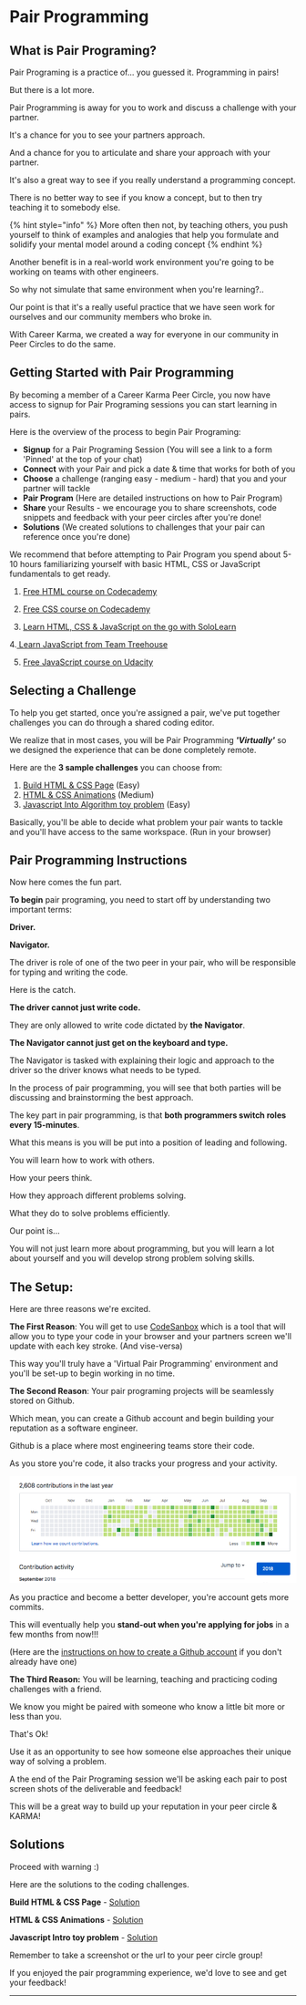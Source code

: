 # Pair Programming

## What is Pair Programing?

Pair Programing is a practice of... you guessed it. Programming in pairs! 

But there is a lot more. 

Pair Programming is away for you to work and discuss a challenge with your partner. 

It's a chance for you to see your partners approach. 

And a chance for you to articulate and share your approach with your partner. 

It's also a great way to see if you really understand a programming concept. 

There is no better way to see if you know a concept, but to then try teaching it to somebody else. 

{% hint style="info" %}
More often then not, by teaching others, you push yourself to think of examples and analogies that help you formulate and solidify your mental model around a coding concept
{% endhint %}

Another benefit is in a real-world work environment you're going to be working on teams with other engineers. 

So why not simulate that same environment when you're learning?..

Our point is that it's a really useful practice that we have seen work for ourselves and our community members who broke in. 

With Career Karma, we created a way for everyone in our community in Peer Circles to do the same.

## Getting Started with Pair Programming

By becoming a member of a Career Karma Peer Circle, you now have access to signup for Pair Programing sessions you can start learning in pairs. 

Here is the overview of the process to begin Pair Programing: 

* **Signup** for a Pair Programing Session \(You will see a link to a form 'Pinned' at the top of your chat\)
* **Connect** with your Pair and pick a date & time that works for both of you
* **Choose** a challenge \(ranging easy - medium - hard\) that you and your partner will tackle
* **Pair Program** \(Here are detailed instructions on how to Pair Program\)
* **Share** your Results - we encourage you to share screenshots, code snippets and feedback with your peer circles after you're done! 
* **Solutions** \(We created solutions to challenges that your pair can reference once you're done\)

We recommend that before attempting to Pair Program you spend about 5-10 hours familiarizing yourself with basic HTML, CSS or JavaScript fundamentals to get ready. 

1. [Free HTML course on Codecademy ](https://www.codecademy.com/learn/learn-html?utm_source=careerkarma&utm_param=careerkarma)

2. [Free CSS course on Codecademy](https://www.codecademy.com/learn/learn-css?utm_source=careerkarma&utm_param=careerkarma)

3. [Learn HTML, CSS & JavaScript on the go with SoloLearn](https://www.sololearn.com?utm_source=careerkarma&utm_params=careerkarma)

4.[ Learn JavaScript from Team Treehouse](https://bit.ly/2gFMjGH) 

5. [Free JavaScript course on Udacity](https://www.udacity.com/course/intro-to-javascript--ud803?utm_source=careerkarma)

## Selecting a Challenge

To help you get started, once you're assigned a pair, we've put together challenges you can do through a shared coding editor. 

We realize that in most cases, you will be Pair Programming _**'Virtually'**_ so we designed the experience that can be done completely remote. 

Here are the **3 sample challenges** you can choose from: 

1. [Build HTML & CSS Page](https://codesandbox.io/s/xjnpr97v04) \(Easy\)
2. [HTML & CSS Animations](https://codesandbox.io/s/m46r81ykqx) \(Medium\)
3. [Javascript Into Algorithm toy problem](https://codesandbox.io/s/9ov7j0k48o) \(Easy\)

Basically, you'll be able to decide what problem your pair wants to tackle and you'll have access to the same workspace. \(Run in your browser\)

## Pair Programming Instructions 

Now here comes the fun part. 

**To begin** pair programing, you need to start off by understanding two important terms: 

**Driver.** 

**Navigator.** 

The driver is role of one of the two peer in your pair, who will be responsible for typing and writing the code. 

Here is the catch. 

**The driver cannot just write code.** 

They are only allowed to write code dictated by **the Navigator**. 

**The Navigator cannot just get on the keyboard and type.** 

The Navigator is tasked with explaining their logic and approach to the driver so the driver knows what needs to be typed. 

In the process of pair programming, you will see that both parties will be discussing and brainstorming the best approach. 

The key part in pair programming, is that **both programmers switch roles every 15-minutes**. 

What this means is you will be put into a position of leading and following. 

You will learn how to work with others. 

How your peers think. 

How they approach different problems solving. 

What they do to solve problems efficiently. 

Our point is... 

You will not just learn more about programming, but you will learn a lot about yourself and you will develop strong problem solving skills. 

## The Setup: 

Here are three reasons we're excited. 

**The First Reason**: You will get to use [CodeSanbox](https://docs.google.com/document/d/1N3Iv3C3SFye1hrGRR81Fj51S6tfRe6bPHtRAb-x3nT0/edit?usp=sharing) which is a tool that will allow you to type your code in your browser and your partners screen we'll update with each key stroke. \(And vise-versa\) 

This way you'll truly have a 'Virtual Pair Programming' environment and you'll be set-up to begin working in no time. 

**The Second Reason**: Your pair programing projects will be seamlessly stored on Github. 

Which mean, you can create a Github account and begin building your reputation as a software engineer. 

Github is a place where most engineering teams store their code. 

As you store you're code, it also tracks your progress and your activity. 

![](../.gitbook/assets/screen-shot-2018-09-28-at-7.53.14-pm.png)

As you practice and become a better developer, you're account gets more commits. 

This will eventually help you **stand-out when you're applying for jobs** in a few months from now!!!

\(Here are the [instructions on how to create a Github account](https://docs.google.com/document/d/1oBhKoEanwGkfyqHwXlybkTEFdSX_f0xFRMffMuQ6Us8/edit?usp=sharing) if you don't already have one\) 

**The Third Reason:** You will be learning, teaching and practicing coding challenges with a friend.

We know you might be paired with someone who know a little bit more or less than you. 

That's Ok!

Use it as an opportunity to see how someone else approaches their unique way of solving a problem. 

A the end of the Pair Programing session we'll be asking each pair to post screen shots of the deliverable and feedback!

This will be a great way to build up your reputation in your peer circle & KARMA!

## Solutions

Proceed with warning :\) 

Here are the solutions to the coding challenges. 

**Build HTML & CSS Page** - [Solution](https://codesandbox.io/s/mokjnyqx98)

**HTML & CSS Animations** - [Solution](https://codesandbox.io/s/nkzko850v4)

**Javascript Intro toy problem** - [Solution](https://codesandbox.io/s/9ov7j0k48o)

Remember to take a screenshot or the url to your peer circle group!

If you enjoyed the pair programming experience, we'd love to see and get your feedback!

 ****

